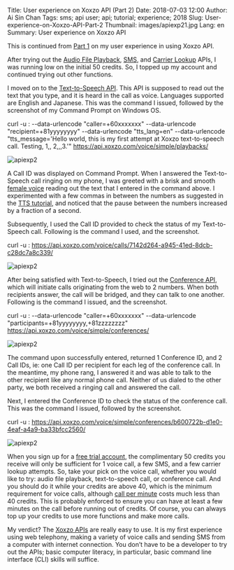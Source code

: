 Title: User experience on Xoxzo API (Part 2)
Date: 2018-07-03 12:00
Author: Ai Sin Chan
Tags: sms; api user; api; tutorial; experience; 2018
Slug: User-experience-on-Xoxzo-API-Part-2
Thumbnail: images/apiexp21.jpg
Lang: en
Summary: User experience on Xoxzo API

This is continued from [Part 1](https://blog.xoxzo.com/2018/06/27/user-experience-on-xoxzo-api-part-1/) on my user experience in using Xoxzo API.

After trying out the [Audio File Playback](https://www.xoxzo.com/en/about/voice-api/), [SMS](https://www.xoxzo.com/en/about/sms-api/), and [Carrier Lookup](https://www.xoxzo.com/en/about/utilities-api/) APIs, I was running low on the initial 50 credits. So, I topped up my account and continued trying out other functions. 

I moved on to the [Text-to-Speech API](https://www.xoxzo.com/en/about/voice-api/). This API is supposed to read out the text that you type, and it is heard in the call as voice. Languages supported are English and Japanese. This was the command I issued, followed by the screenshot of my Command Prompt on Windows OS.

curl -u <API SID>:<Auth Token> --data-urlencode "caller=+60xxxxxxx" --data-urlencode "recipient=+81yyyyyyyy" --data-urlencode "tts_lang=en" --data-urlencode "tts_message='Hello world, this is my first attempt at Xoxzo text-to-speech call. Testing, 1,, 2,,,3.'" https://api.xoxzo.com/voice/simple/playbacks/

![apiexp2](/images/apiexp21.jpg)

A Call ID was displayed on Command Prompt. When I answered the Text-to-Speech call ringing on my phone, I was greeted with a brisk and smooth [female voice](https://blog.xoxzo.com/2018/05/23/ivrflow/) reading out the text that I entered in the command above. I experimented with a few commas in between the numbers as suggested in the [TTS tutorial](https://blog.xoxzo.com/2018/03/09/making-a-voice-authentication-call-with-tts/), and noticed that the pause between the numbers increased by a fraction of a second. 

Subsequently, I used the Call ID provided to check the status of my Text-to-Speech call. Following is the command I used, and the screenshot.

curl -u <API SID>:<Auth Token> https://api.xoxzo.com/voice/calls/7142d264-a945-41ed-8dcb-c28dc7a8c339/

![apiexp2](/images/apiexp22.jpg)

After being satisfied with Text-to-Speech, I tried out the [Conference API](https://www.xoxzo.com/en/about/voice-api/), which will initiate calls originating from the web to 2 numbers. When both recipients answer, the call will be bridged, and they can talk to one another. Following is the command I issued, and the screenshot. 

curl -u <API SID>:<Auth Token> --data-urlencode "caller=+60xxxxxxx" --data-urlencode "participants=+81yyyyyyyy,+81zzzzzzzz" https://api.xoxzo.com/voice/simple/conferences/

![apiexp2](/images/apiexp23.jpg)
 
The command upon successfully entered, returned 1 Conference ID, and 2 Call IDs, ie: one Call ID per recipient for each leg of the conference call. In the meantime, my phone rang, I answered it and was able to talk to the other recipient like any normal phone call. Neither of us dialed to the other party, we both received a ringing call and answered the call. 

Next, I entered the Conference ID to check the status of the conference call. This was the command I issued, followed by the screenshot. 

curl -u <API SID>:<Auth Token> https://api.xoxzo.com/voice/simple/conferences/b600722b-d1e0-4eaf-a4a9-ba33bfcc2560/

![apiexp2](/images/apiexp24.jpg)

When you sign up for a [free trial account](https://www.xoxzo.com/en/accounts/signup/), the complimentary 50 credits you receive will only be sufficient for 1 voice call, a few SMS, and a few carrier lookup attempts. So, take your pick on the voice call, whether you would like to try: audio file playback, text-to-speech call, or conference call. And you should do it while your credits are above 40, which is the minimum requirement for voice calls, although [call per minute](https://www.xoxzo.com/en/about/pricing/) costs much less than 40 credits. This is probably enforced to ensure you can have at least a few minutes on the call before running out of credits. Of course, you can always top up your credits to use more functions and make more calls. 

My verdict? The [Xoxzo APIs](https://www.xoxzo.com/) are really easy to use. It is my first experience using web telephony, making a variety of voice calls and sending SMS from a computer with internet connection. You don’t have to be a developer to try out the APIs; basic computer literacy, in particular, basic command line interface (CLI) skills will suffice. 
